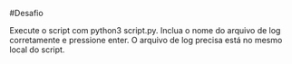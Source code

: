 #Desafio

Execute o script com python3 script.py.
Inclua o nome do arquivo de log corretamente e pressione enter.
O arquivo de log precisa está no mesmo local do script.
